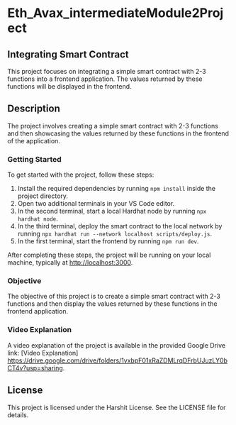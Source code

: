 # Eth_Avax_intermediateModule2Project

## Integrating Smart Contract

This project focuses on integrating a simple smart contract with 2-3 functions into a frontend application. The values returned by these functions will be displayed in the frontend.

## Description

The project involves creating a simple smart contract with 2-3 functions and then showcasing the values returned by these functions in the frontend of the application.

### Getting Started

To get started with the project, follow these steps:

1. Install the required dependencies by running `npm install` inside the project directory.
2. Open two additional terminals in your VS Code editor.
3. In the second terminal, start a local Hardhat node by running `npx hardhat node`.
4. In the third terminal, deploy the smart contract to the local network by running `npx hardhat run --network localhost scripts/deploy.js`.
5. In the first terminal, start the frontend by running `npm run dev`.

After completing these steps, the project will be running on your local machine, typically at [http://localhost:3000](http://localhost:3000).

### Objective

The objective of this project is to create a simple smart contract with 2-3 functions and then display the values returned by these functions in the frontend application.

### Video Explanation

A video explanation of the project is available in the provided Google Drive link: [Video Explanation]
https://drive.google.com/drive/folders/1vxbpF01xRaZDMLrqDFrbUJuzLY0bCT4v?usp=sharing.

## License

This project is licensed under the Harshit License. See the LICENSE file for details.
